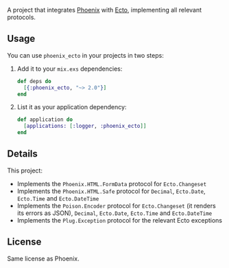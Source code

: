 A project that integrates [Phoenix](http://github.com/phoenixframework/phoenix) with [Ecto](http://github.com/elixir-lang/ecto), implementing all relevant protocols.

## Usage

You can use `phoenix_ecto` in your projects in two steps:

1. Add it to your `mix.exs` dependencies:

    ```elixir
    def deps do
      [{:phoenix_ecto, "~> 2.0"}]
    end
    ```

2. List it as your application dependency:

    ```elixir
    def application do
      [applications: [:logger, :phoenix_ecto]]
    end
    ```

## Details

This project:

  * Implements the `Phoenix.HTML.FormData` protocol for `Ecto.Changeset`
  * Implements the `Phoenix.HTML.Safe` protocol for `Decimal`, `Ecto.Date`, `Ecto.Time` and `Ecto.DateTime`
  * Implements the `Poison.Encoder` protocol for `Ecto.Changeset` (it renders its errors as JSON), `Decimal`, `Ecto.Date`, `Ecto.Time` and `Ecto.DateTime`
  * Implements the `Plug.Exception` protocol for the relevant Ecto exceptions

## License

Same license as Phoenix.
